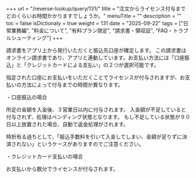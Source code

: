 +++
url = "/reverse-lookup/query/131/"
title = "注文からライセンス付与までどのくらいお時間かかりますでしょうか。"
menuTitle = ""
description = ""
toc = false
isDictionaly = true
weight = 131
date = "2025-09-22"
tags = ["日常業務編", "料金について", "有料プラン限定", "請求書・領収証", "FAQ・トラブルシューティング"]
+++

請求書をアプリ上から発行いただくと振込先口座が確定します。
この請求書はオンライン請求書であり、アプリと連動しています。お支払い方法には「口座振込」と「クレジットカードによる支払い」の２つが選択可能です。

指定された口座にお支払いをいただくことでライセンスが付与されますが、お支払いの方法によって付与までの時間が異なります。

・口座振込の場合

所定の金額を入金後、３営業日以内に付与されます。
入金額が不足していると付与されず、処理はペンディング状態となります。
もし不足している状態が９０日以上放置された場合、自動で返金処理がされます。

時折有る過ちとして、「振込手数料を引いて入金してしまい、金額が足りずに決済されない」というケースがありますのでご注意ください。

・クレジットカード支払いの場合

お支払いから数分でライセンスが付与されます。

